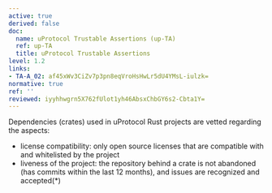 ```yaml
---
active: true
derived: false
doc:
  name: uProtocol Trustable Assertions (up-TA)
  ref: up-TA
  title: uProtocol Trustable Assertions
level: 1.2
links:
- TA-A_02: af45xWv3CiZv7p3pn8eqVroHsHwLr5dU4YMsL-iulzk=
normative: true
ref: ''
reviewed: iyyhhwgrn5X762fUlot1yh46AbsxChbGY6s2-Cbta1Y=
---
```


Dependencies (crates) used in uProtocol Rust projects are vetted regarding the aspects:

- license compatibility: only open source licenses that are compatible with and whitelisted by the project
- liveness of the project: the repository behind a crate is not abandoned (has commits within the last 12 months), and issues are recognized and accepted(*)
